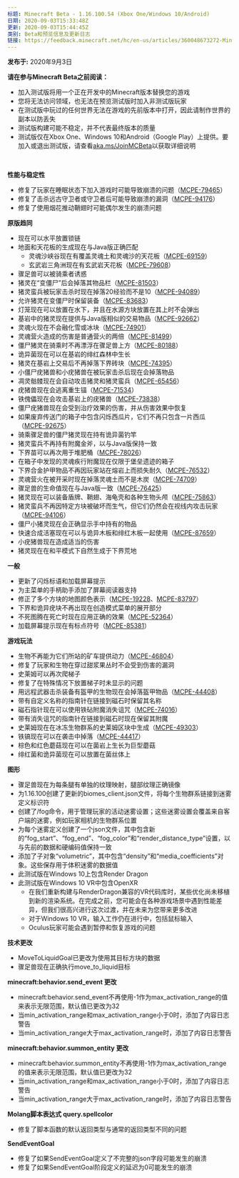 ```yaml
---
标题: Minecraft Beta - 1.16.100.54 (Xbox One/Windows 10/Android)
日期: 2020-09-03T15:33:48Z
更新: 2020-09-03T15:44:45Z
类别: Beta和预览信息及更新日志
链接: https://feedback.minecraft.net/hc/en-us/articles/360048673272-Minecraft-Beta-1-16-100-54-Xbox-One-Windows-10-Android
---
```


**发布于:** 2020年9月3日

**请在参与Minecraft Beta之前阅读：**

- 加入测试版将用一个正在开发中的Minecraft版本替换您的游戏
- 您将无法访问领域，也无法在预览测试版时加入非测试版玩家
- 在测试版中玩过的任何世界无法在游戏的先前版本中打开，因此请制作世界的副本以防丢失
- 测试版构建可能不稳定，并不代表最终版本的质量
- 测试版仅在Xbox One、Windows 10和Android（Google Play）上提供。要加入或退出测试版，请查看[aka.ms/JoinMCBeta](https://aka.ms/JoinMCBeta)以获取详细说明

 

**性能与稳定性**

- 修复了玩家在睡眠状态下加入游戏时可能导致崩溃的问题（[MCPE-79465](https://bugs.mojang.com/browse/MCPE-79465)）
- 修复了击杀远古守卫者或守卫者后可能导致崩溃的漏洞（[MCPE-94176](https://bugs.mojang.com/browse/MCPE-94176)）
- 修复了使用烟花推动鞘翅时可能偶尔发生的崩溃问题

**原版趋同**

- 现在可以水平放置锁链
- 地面和天花板的生成现在与Java版正确匹配
  - 灵魂沙峡谷现在有覆盖灵魂土和灵魂沙的天花板（[MCPE-69159](https://bugs.mojang.com/browse/MCPE-69159)）
  - 玄武岩三角洲现在有玄武岩天花板（[MCPE-79608](https://bugs.mojang.com/browse/MCPE-79608)）
- 骤足兽可以被骑乘者诱惑
- 猪灵在“变僵尸”后会掉落其物品栏（[MCPE-81503](https://bugs.mojang.com/browse/MCPE-81503)）
- 猪灵蛮兵被玩家击杀时现在掉落20经验而不是10（[MCPE-94089](https://bugs.mojang.com/browse/MCPE-94089)）
- 允许猪灵在变僵尸时保留装备（[MCPE-83683](https://bugs.mojang.com/browse/MCPE-83683)）
- 灯笼现在可以放置在水下，并且在水源方块放置在其上时不会弹出
- 基岩中的猪灵现在提供与Java版相似的交易物品（[MCPE-92662](https://bugs.mojang.com/browse/MCPE-92662)）
- 灵魂火现在不会融化雪或冰块（[MCPE-74901](https://bugs.mojang.com/browse/MCPE-74901)）
- 灵魂营火造成的伤害是普通营火的两倍（[MCPE-81499](https://bugs.mojang.com/browse/MCPE-81499)）
- 僵尸猪灵在骑乘时不再漂浮在骤足兽上方（[MCPE-80188](https://bugs.mojang.com/browse/MCPE-80188)）
- 诡异菌现在可以在基岩的绯红森林中生长
- 猪灵在基岩上交易后不再掉落下界砖块（[MCPE-74395](https://bugs.mojang.com/browse/MCPE-74395)）
- 小僵尸疣猪兽和小疣猪兽在被玩家击杀后现在会掉落物品
- 凋灵骷髅现在会自动攻击猪灵和猪灵蛮兵（[MCPE-65456](https://bugs.mojang.com/browse/MCPE-65456)）
- 疣猪兽现在会逃离重生锚（[MCPE-71534](https://bugs.mojang.com/browse/MCPE-71534)）
- 铁傀儡现在会攻击基岩上的疣猪兽（[MCPE-73838](https://bugs.mojang.com/browse/MCPE-73838)）
- 僵尸疣猪兽现在会受到治疗效果的伤害，并从伤害效果中恢复
- 如果废弃传送门的箱子中包含闪烁西瓜片，它们不再只包含一片西瓜（[MCPE-92675](https://bugs.mojang.com/browse/MCPE-92675)）
- 骑乘骤足兽的僵尸猪灵现在持有诡异菌钓竿
- 猪灵蛮兵不再持有附魔金斧，以与Java版保持一致
- 下界苗可以再次用于堆肥桶（[MCPE-78026](https://bugs.mojang.com/browse/MCPE-78026)）
- 在箱子中发现的灵魂疾行附魔现在仅限于堡垒遗迹的箱子
- 下界合金护甲物品不再因玩家站在熔岩上而损失耐久（[MCPE-76532](https://bugs.mojang.com/browse/MCPE-76532)）
- 灵魂营火在被开采时现在掉落灵魂土而不是木炭（[MCPE-74709](https://bugs.mojang.com/browse/MCPE-74709)）
- 骤足兽的生命值现在与Java版一致（[MCPE-76425](https://bugs.mojang.com/browse/MCPE-76425)）
- 猪灵现在可以装备盾牌、鞘翅、海龟壳和各种生物头颅（[MCPE-75863](https://bugs.mojang.com/browse/MCPE-75863)）
- 猪灵蛮兵不再因特定方块被破坏而生气，但它们仍然会在视线内攻击玩家（[MCPE-94106](https://bugs.mojang.com/browse/MCPE-94106)）
- 僵尸小猪灵现在会正确显示手中持有的物品
- 快速合成活塞现在可以与诡异木板和绯红木板一起使用（[MCPE-87659](https://bugs.mojang.com/browse/MCPE-87659)）
- 小疣猪兽现在造成适当的伤害
- 猪灵现在在和平模式下自然生成于下界荒地

**一般**

- 更新了闪烁标语和加载屏幕提示
- 为主菜单的手柄助手添加了屏幕阅读器支持
- 修正了多个方块的地图颜色表示（[MCPE-19228](https://bugs.mojang.com/browse/MCPE-19228)、[MCPE-83797](https://bugs.mojang.com/browse/MCPE-83797)）
- 下界和诡异疣块不再出现在创造模式菜单的展开部分
- 不死图腾在死亡时现在应用正确的效果（[MCPE-52364](https://bugs.mojang.com/browse/MCPE-52364)）
- 加载屏幕提示现在有标点符号（[MCPE-85381](https://bugs.mojang.com/browse/MCPE-85381)）

**游戏玩法**

- 生物不再能为它们所站的矿车提供动力（[MCPE-46804](https://bugs.mojang.com/browse/MCPE-46804)）
- 修复了玩家和生物在穿过甜浆果丛时不会受到伤害的漏洞
- 史莱姆可以再次爬梯子
- 修复了在特殊情况下放置梯子时未显示的问题
- 用远程武器击杀装备有盔甲的生物现在会掉落盔甲物品（[MCPE-44408](https://bugs.mojang.com/browse/MCPE-44408)）
- 带有自定义名称的指南针在链接到磁石时保留其名称
- 磁石指针现在可以使用铁砧附魔消失诅咒（[MCPE-74016](https://bugs.mojang.com/browse/MCPE-74016)）
- 带有消失诅咒的指南针在链接到磁石时现在保留其附魔
- 史莱姆现在在冰冻生物群系的史莱姆区块中生成（[MCPE-49303](https://bugs.mojang.com/browse/MCPE-49303)）
- 铁镐现在可以在袭击中掉落（[MCPE-44417](https://bugs.mojang.com/browse/MCPE-44417)）
- 棕色和红色蘑菇现在可以在菌岩上生长为巨型蘑菇
- 绯红菌和诡异菌现在可以放置在菌丝体上

**图形**

- 骤足兽现在为每条腿有单独的纹理映射，腿部纹理正确镜像
- 为1.16.100创建了更新的biomes_client.json文件，将每个生物群系链接到迷雾定义标识符
- 创建了/fog命令，用于管理玩家的活动迷雾设置；这些迷雾设置会覆盖来自客户端的迷雾，例如玩家相机的生物群系位置
- 为每个迷雾定义创建了一个json文件，其中包含新的“fog_start”、“fog_end”、“fog_color”和“render_distance_type”设置，以与先前的数据和硬编码值保持一致
- 添加了子对象“volumetric”，其中包含“density”和“media_coefficients”对象。这些保存用于体积迷雾的数据值
- 此测试版在Windows 10上包含Render Dragon
- 此测试版在Windows 10 VR中包含OpenXR
  - 在我们重新构建与RenderDragon兼容的VR代码库时，某些优化尚未移植到新的渲染系统。在完成之前，您可能会在各种游戏场景中遇到性能差异，但我们很高兴进行这次过渡，并在未来为您带来更多改进
  - 对于Windows 10 VR，输入工作仍在进行中，包括鼠标输入
  - Oculus玩家可能会遇到暂停和恢复游戏的问题

**技术更改**

- MoveToLiquidGoal已更改为使用其目标方块的数据
- 骤足兽现在正确执行move_to_liquid目标

**minecraft:behavior.send_event 更改**

- minecraft:behavior.send_event不再使用-1作为max_activation_range的值来表示无限范围，默认值已更改为32
- 当min_activation_range和max_activation_range小于0时，添加了内容日志警告
- 当min_activation_range大于max_activation_range时，添加了内容日志警告

**minecraft:behavior.summon_entity 更改**

- minecraft:behavior.summon_entity不再使用-1作为max_activation_range的值来表示无限范围，默认值已更改为32
- 当min_activation_range和max_activation_range小于0时，添加了内容日志警告
- 当min_activation_range大于max_activation_range时，添加了内容日志警告

**Molang脚本表达式 query.spellcolor**

- 修复了脚本函数的默认返回类型与通常的返回类型不同的问题

**SendEventGoal**

- 修复了如果SendEventGoal定义了不完整的json字段可能发生的崩溃
- 修复了如果SendEventGoal阶段定义的延迟为0可能发生的崩溃